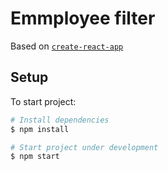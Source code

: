 # Emmployee filter

Based on [`create-react-app`](https://github.com/facebookincubator/create-react-app)

## Setup
To start project:

```bash
# Install dependencies
$ npm install

# Start project under development
$ npm start

```
